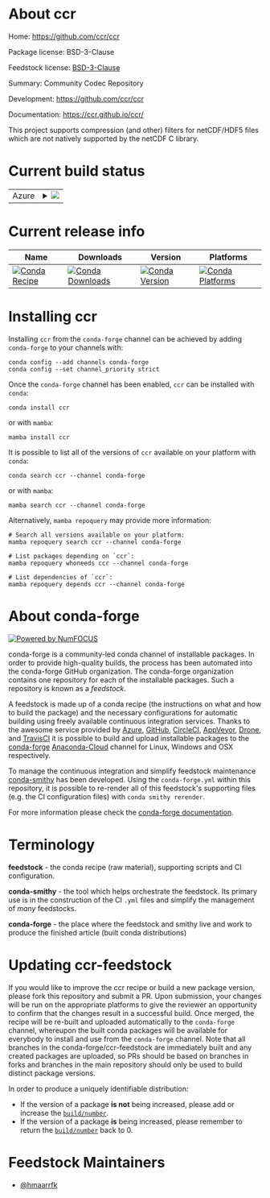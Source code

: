 About ccr
=========

Home: https://github.com/ccr/ccr

Package license: BSD-3-Clause

Feedstock license: [BSD-3-Clause](https://github.com/conda-forge/ccr-feedstock/blob/main/LICENSE.txt)

Summary: Community Codec Repository

Development: https://github.com/ccr/ccr

Documentation: https://ccr.github.io/ccr/

This project supports compression (and other) filters for netCDF/HDF5 files
which are not natively supported by the netCDF C library.


Current build status
====================


<table>
    
  <tr>
    <td>Azure</td>
    <td>
      <details>
        <summary>
          <a href="https://dev.azure.com/conda-forge/feedstock-builds/_build/latest?definitionId=14888&branchName=main">
            <img src="https://dev.azure.com/conda-forge/feedstock-builds/_apis/build/status/ccr-feedstock?branchName=main">
          </a>
        </summary>
        <table>
          <thead><tr><th>Variant</th><th>Status</th></tr></thead>
          <tbody><tr>
              <td>linux_64</td>
              <td>
                <a href="https://dev.azure.com/conda-forge/feedstock-builds/_build/latest?definitionId=14888&branchName=main">
                  <img src="https://dev.azure.com/conda-forge/feedstock-builds/_apis/build/status/ccr-feedstock?branchName=main&jobName=linux&configuration=linux%20linux_64_" alt="variant">
                </a>
              </td>
            </tr><tr>
              <td>osx_64</td>
              <td>
                <a href="https://dev.azure.com/conda-forge/feedstock-builds/_build/latest?definitionId=14888&branchName=main">
                  <img src="https://dev.azure.com/conda-forge/feedstock-builds/_apis/build/status/ccr-feedstock?branchName=main&jobName=osx&configuration=osx%20osx_64_" alt="variant">
                </a>
              </td>
            </tr>
          </tbody>
        </table>
      </details>
    </td>
  </tr>
</table>

Current release info
====================

| Name | Downloads | Version | Platforms |
| --- | --- | --- | --- |
| [![Conda Recipe](https://img.shields.io/badge/recipe-ccr-green.svg)](https://anaconda.org/conda-forge/ccr) | [![Conda Downloads](https://img.shields.io/conda/dn/conda-forge/ccr.svg)](https://anaconda.org/conda-forge/ccr) | [![Conda Version](https://img.shields.io/conda/vn/conda-forge/ccr.svg)](https://anaconda.org/conda-forge/ccr) | [![Conda Platforms](https://img.shields.io/conda/pn/conda-forge/ccr.svg)](https://anaconda.org/conda-forge/ccr) |

Installing ccr
==============

Installing `ccr` from the `conda-forge` channel can be achieved by adding `conda-forge` to your channels with:

```
conda config --add channels conda-forge
conda config --set channel_priority strict
```

Once the `conda-forge` channel has been enabled, `ccr` can be installed with `conda`:

```
conda install ccr
```

or with `mamba`:

```
mamba install ccr
```

It is possible to list all of the versions of `ccr` available on your platform with `conda`:

```
conda search ccr --channel conda-forge
```

or with `mamba`:

```
mamba search ccr --channel conda-forge
```

Alternatively, `mamba repoquery` may provide more information:

```
# Search all versions available on your platform:
mamba repoquery search ccr --channel conda-forge

# List packages depending on `ccr`:
mamba repoquery whoneeds ccr --channel conda-forge

# List dependencies of `ccr`:
mamba repoquery depends ccr --channel conda-forge
```


About conda-forge
=================

[![Powered by
NumFOCUS](https://img.shields.io/badge/powered%20by-NumFOCUS-orange.svg?style=flat&colorA=E1523D&colorB=007D8A)](https://numfocus.org)

conda-forge is a community-led conda channel of installable packages.
In order to provide high-quality builds, the process has been automated into the
conda-forge GitHub organization. The conda-forge organization contains one repository
for each of the installable packages. Such a repository is known as a *feedstock*.

A feedstock is made up of a conda recipe (the instructions on what and how to build
the package) and the necessary configurations for automatic building using freely
available continuous integration services. Thanks to the awesome service provided by
[Azure](https://azure.microsoft.com/en-us/services/devops/), [GitHub](https://github.com/),
[CircleCI](https://circleci.com/), [AppVeyor](https://www.appveyor.com/),
[Drone](https://cloud.drone.io/welcome), and [TravisCI](https://travis-ci.com/)
it is possible to build and upload installable packages to the
[conda-forge](https://anaconda.org/conda-forge) [Anaconda-Cloud](https://anaconda.org/)
channel for Linux, Windows and OSX respectively.

To manage the continuous integration and simplify feedstock maintenance
[conda-smithy](https://github.com/conda-forge/conda-smithy) has been developed.
Using the ``conda-forge.yml`` within this repository, it is possible to re-render all of
this feedstock's supporting files (e.g. the CI configuration files) with ``conda smithy rerender``.

For more information please check the [conda-forge documentation](https://conda-forge.org/docs/).

Terminology
===========

**feedstock** - the conda recipe (raw material), supporting scripts and CI configuration.

**conda-smithy** - the tool which helps orchestrate the feedstock.
                   Its primary use is in the construction of the CI ``.yml`` files
                   and simplify the management of *many* feedstocks.

**conda-forge** - the place where the feedstock and smithy live and work to
                  produce the finished article (built conda distributions)


Updating ccr-feedstock
======================

If you would like to improve the ccr recipe or build a new
package version, please fork this repository and submit a PR. Upon submission,
your changes will be run on the appropriate platforms to give the reviewer an
opportunity to confirm that the changes result in a successful build. Once
merged, the recipe will be re-built and uploaded automatically to the
`conda-forge` channel, whereupon the built conda packages will be available for
everybody to install and use from the `conda-forge` channel.
Note that all branches in the conda-forge/ccr-feedstock are
immediately built and any created packages are uploaded, so PRs should be based
on branches in forks and branches in the main repository should only be used to
build distinct package versions.

In order to produce a uniquely identifiable distribution:
 * If the version of a package **is not** being increased, please add or increase
   the [``build/number``](https://docs.conda.io/projects/conda-build/en/latest/resources/define-metadata.html#build-number-and-string).
 * If the version of a package **is** being increased, please remember to return
   the [``build/number``](https://docs.conda.io/projects/conda-build/en/latest/resources/define-metadata.html#build-number-and-string)
   back to 0.

Feedstock Maintainers
=====================

* [@hmaarrfk](https://github.com/hmaarrfk/)

